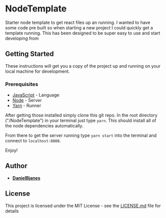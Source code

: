 # NodeTemplate
Starter node template to get react files up an running. I wanted to have some code pre built so when starting a new project I could quickly get a template running. This has been designed to be super easy to use and start developing from

## Getting Started
These instructions will get you a copy of the project up and running on your local machine for development.

### Prerequisites
* [JavaScript](https://www.javascript.com/) - Language
* [Node](https://nodejs.org/en/download/) - Server
* [Yarn](https://classic.yarnpkg.com/en/docs/install#mac-stable) - Runner

After getting those installed simply clone this git repo.
In the root directory ("/NodeTemplate") in your terminal just type `yarn`. This should install all of the node dependencies automatically.

From there to get the server running type `yarn start` into the terminal and connect to `localhost:8080`.

Enjoy!

## Author

* **[DanielBjanes](https://github.com/danielbjanes)**

## License

This project is licensed under the MIT License - see the [LICENSE.md](LICENSE.md) file for details
